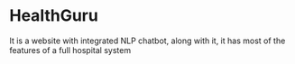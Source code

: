 # HealthGuru
It is a website with integrated NLP chatbot, along with it, it has most of the features of a full hospital system
